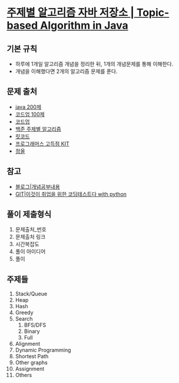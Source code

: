 # [주제별 알고리즘 자바 저장소 | Topic-based Algorithm in Java](https://github.com/Miniminis/algorithm-study-note/tree/main/java-codes)

## 기본 규칙
- 하루에 1개일 알고리즘 개념을 정리한 뒤, 1개의 개념문제를 통해 이해한다. 
- 개념을 이해했다면 2개의 알고리즘 문제를 푼다. 

## 문제 출처
- [java 200제](https://github.com/castello/javajungsuk3)
- [코드업 100제](https://codeup.kr/problemsetsol.php)
- [코드업](https://codeup.kr/problemsetsol.php)
- [백준 주제별 알고리즘](https://www.acmicpc.net/problem/tags)
- [릿코드](https://leetcode.com/problemset/all/)
- [프로그래머스 고득점 KIT](https://programmers.co.kr/learn/challenges?tab=algorithm_practice_kit)
- [정올](http://www.jungol.co.kr/)

## 참고
- [블로그|개념공부내용](https://blog.mhson.world/categories/algorithm/)
- [GIT|이것이 취업을 위한 코딩테스트다 with python](https://github.com/ndb796/python-for-coding-test)

## 풀이 제출형식
1. 문제출처_번호 
2. 문제출처 링크 
3. 시간복잡도 
4. 풀이 아이디어 
5. 풀이

## 주제들
1. Stack/Queue
2. Heap
3. Hash
4. Greedy
5. Search
   1. BFS/DFS
   2. Binary
   3. Full
6. Alignment
7. Dynamic Programming
8. Shortest Path
9. Other graphs
10. Assignment
11. Others